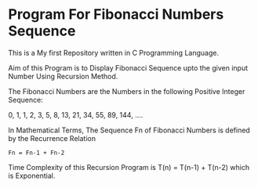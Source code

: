 # Program For Fibonacci Numbers Sequence

This is a My first Repository written in C Programming Language.

Aim of this Program is to Display Fibonacci Sequence upto the given input Number Using Recursion Method.

The Fibonacci Numbers are the Numbers in the following Positive Integer Sequence:

0, 1, 1, 2, 3, 5, 8, 13, 21, 34, 55, 89, 144, ....

In Mathematical Terms, The Sequence Fn of Fibonacci Numbers is defined by the Recurrence Relation

    Fn = Fn-1 + Fn-2
    
Time Complexity of this Recursion Program is T(n) = T(n-1) + T(n-2) which is Exponential.
